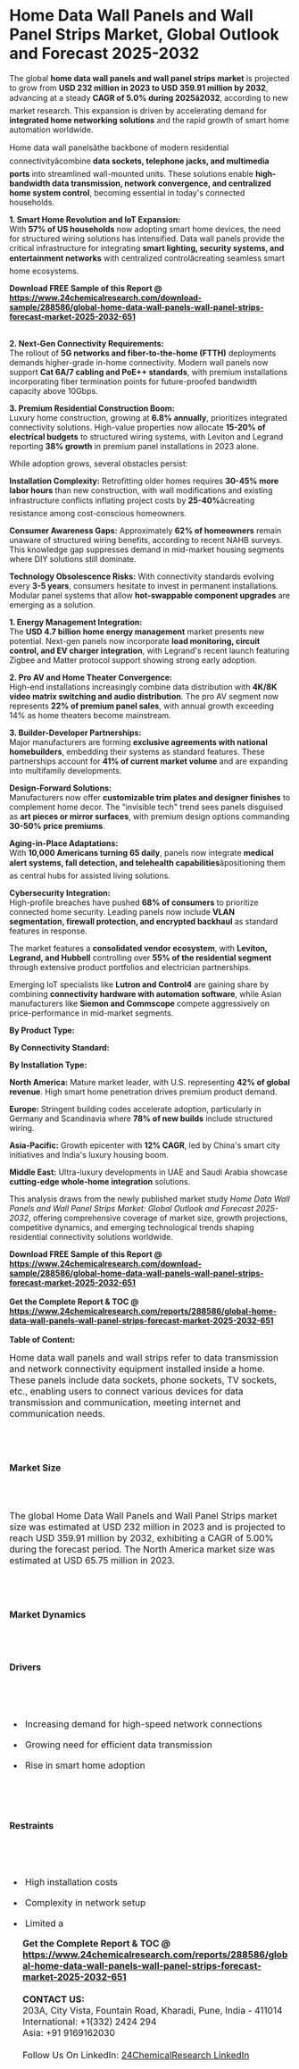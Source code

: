 <h1>Home Data Wall Panels and Wall Panel Strips Market, Global Outlook and Forecast 2025-2032</h1><p>The global <strong>home data wall panels and wall panel strips market</strong> is projected to grow from <strong>USD 232 million in 2023 to USD 359.91 million by 2032</strong>, advancing at a steady <strong>CAGR of 5.0% during 2025â2032</strong>, according to new market research. This expansion is driven by accelerating demand for <strong>integrated home networking solutions</strong> and the rapid growth of smart home automation worldwide.</p><p>Home data wall panelsâthe backbone of modern residential connectivityâcombine <strong>data sockets, telephone jacks, and multimedia ports</strong> into streamlined wall-mounted units. These solutions enable <strong>high-bandwidth data transmission, network convergence, and centralized home system control</strong>, becoming essential in today's connected households.</p><p><strong>1. Smart Home Revolution and IoT Expansion:</strong><br>
With <strong>57% of US households</strong> now adopting smart home devices, the need for structured wiring solutions has intensified. Data wall panels provide the critical infrastructure for integrating <strong>smart lighting, security systems, and entertainment networks</strong> with centralized controlâcreating seamless smart home ecosystems.</p><div><b>Download FREE Sample of this Report @ 
            <a href="https://www.24chemicalresearch.com/download-sample/288586/global-home-data-wall-panels-wall-panel-strips-forecast-market-2025-2032-651">
            https://www.24chemicalresearch.com/download-sample/288586/global-home-data-wall-panels-wall-panel-strips-forecast-market-2025-2032-651</a></b></div><br><p><strong>2. Next-Gen Connectivity Requirements:</strong><br>
The rollout of <strong>5G networks and fiber-to-the-home (FTTH)</strong> deployments demands higher-grade in-home connectivity. Modern wall panels now support <strong>Cat 6A/7 cabling and PoE++ standards</strong>, with premium installations incorporating fiber termination points for future-proofed bandwidth capacity above 10Gbps.</p><p><strong>3. Premium Residential Construction Boom:</strong><br>
Luxury home construction, growing at <strong>6.8% annually</strong>, prioritizes integrated connectivity solutions. High-value properties now allocate <strong>15-20% of electrical budgets</strong> to structured wiring systems, with Leviton and Legrand reporting <strong>38% growth</strong> in premium panel installations in 2023 alone.</p><p>While adoption grows, several obstacles persist:</p><p><strong>Installation Complexity:</strong> Retrofitting older homes requires <strong>30-45% more labor hours</strong> than new construction, with wall modifications and existing infrastructure conflicts inflating project costs by <strong>25-40%</strong>âcreating resistance among cost-conscious homeowners.</p><p><strong>Consumer Awareness Gaps:</strong> Approximately <strong>62% of homeowners</strong> remain unaware of structured wiring benefits, according to recent NAHB surveys. This knowledge gap suppresses demand in mid-market housing segments where DIY solutions still dominate.</p><p><strong>Technology Obsolescence Risks:</strong> With connectivity standards evolving every <strong>3-5 years</strong>, consumers hesitate to invest in permanent installations. Modular panel systems that allow <strong>hot-swappable component upgrades</strong> are emerging as a solution.</p><p><strong>1. Energy Management Integration:</strong><br>
The <strong>USD 4.7 billion home energy management</strong> market presents new potential. Next-gen panels now incorporate <strong>load monitoring, circuit control, and EV charger integration</strong>, with Legrand's recent launch featuring Zigbee and Matter protocol support showing strong early adoption.</p><p><strong>2. Pro AV and Home Theater Convergence:</strong><br>
High-end installations increasingly combine data distribution with <strong>4K/8K video matrix switching and audio distribution</strong>. The pro AV segment now represents <strong>22% of premium panel sales</strong>, with annual growth exceeding 14% as home theaters become mainstream.</p><p><strong>3. Builder-Developer Partnerships:</strong><br>
Major manufacturers are forming <strong>exclusive agreements with national homebuilders</strong>, embedding their systems as standard features. These partnerships account for <strong>41% of current market volume</strong> and are expanding into multifamily developments.</p><p><strong>Design-Forward Solutions:</strong><br>
	Manufacturers now offer <strong>customizable trim plates and designer finishes</strong> to complement home decor. The "invisible tech" trend sees panels disguised as <strong>art pieces or mirror surfaces</strong>, with premium design options commanding <strong>30-50% price premiums</strong>.</p><p><strong>Aging-in-Place Adaptations:</strong><br>
	With <strong>10,000 Americans turning 65 daily</strong>, panels now integrate <strong>medical alert systems, fall detection, and telehealth capabilities</strong>âpositioning them as central hubs for assisted living solutions.</p><p><strong>Cybersecurity Integration:</strong><br>
	High-profile breaches have pushed <strong>68% of consumers</strong> to prioritize connected home security. Leading panels now include <strong>VLAN segmentation, firewall protection, and encrypted backhaul</strong> as standard features in response.</p><p>The market features a <strong>consolidated vendor ecosystem</strong>, with <strong>Leviton, Legrand, and Hubbell</strong> controlling over <strong>55% of the residential segment</strong> through extensive product portfolios and electrician partnerships.</p><p>Emerging IoT specialists like <strong>Lutron and Control4</strong> are gaining share by combining <strong>connectivity hardware with automation software</strong>, while Asian manufacturers like <strong>Siemon and Commscope</strong> compete aggressively on price-performance in mid-market segments.</p><p><strong>By Product Type:</strong></p><p><strong>By Connectivity Standard:</strong></p><p><strong>By Installation Type:</strong></p><p><strong>North America:</strong> Mature market leader, with U.S. representing <strong>42% of global revenue</strong>. High smart home penetration drives premium product demand.</p><p><strong>Europe:</strong> Stringent building codes accelerate adoption, particularly in Germany and Scandinavia where <strong>78% of new builds</strong> include structured wiring.</p><p><strong>Asia-Pacific:</strong> Growth epicenter with <strong>12% CAGR</strong>, led by China's smart city initiatives and India's luxury housing boom.</p><p><strong>Middle East:</strong> Ultra-luxury developments in UAE and Saudi Arabia showcase <strong>cutting-edge whole-home integration</strong> solutions.</p><p>This analysis draws from the newly published market study <em>Home Data Wall Panels and Wall Panel Strips Market: Global Outlook and Forecast 2025-2032</em>, offering comprehensive coverage of market size, growth projections, competitive dynamics, and emerging technological trends shaping residential connectivity solutions worldwide.</p><div><b>Download FREE Sample of this Report @ 
            <a href="https://www.24chemicalresearch.com/download-sample/288586/global-home-data-wall-panels-wall-panel-strips-forecast-market-2025-2032-651">
            https://www.24chemicalresearch.com/download-sample/288586/global-home-data-wall-panels-wall-panel-strips-forecast-market-2025-2032-651</a></b></div><br><div><b>Get the Complete Report & TOC @ 
            <a href="https://www.24chemicalresearch.com/reports/288586/global-home-data-wall-panels-wall-panel-strips-forecast-market-2025-2032-651">
            https://www.24chemicalresearch.com/reports/288586/global-home-data-wall-panels-wall-panel-strips-forecast-market-2025-2032-651</a></b></div><br>
            <b>Table of Content:</b><p><p><span style="font-size:16px">Home data wall panels and wall strips refer to data transmission and network connectivity equipment installed inside a home. These panels include data sockets, phone sockets, TV sockets, etc., enabling users to connect various devices for data transmission and communication, meeting internet and communication needs.</span></p><br />
<br />
<h2><span style="font-size:16px"><strong>Market Size</strong></span></h2><br />
<br />
<p><span style="font-size:16px">The global Home Data Wall Panels and Wall Panel Strips market size was estimated at USD 232 million in 2023 and is projected to reach USD 359.91 million by 2032, exhibiting a CAGR of 5.00% during the forecast period. The North America market size was estimated at USD 65.75 million in 2023.</span></p><br />
<br />
<h2><span style="font-size:16px"><strong>Market Dynamics</strong></span></h2><br />
<br />
<h3><span style="font-size:16px"><strong>Drivers</strong></span></h3><br />
<br />
<ul><br />
	<li><span style="font-size:16px"> Increasing demand for high-speed network connections</span></li><br />
	<li><span style="font-size:16px"> Growing need for efficient data transmission</span></li><br />
	<li><span style="font-size:16px"> Rise in smart home adoption</span></li><br />
</ul><br />
<br />
<h3><span style="font-size:16px"><strong>Restraints</strong></span></h3><br />
<br />
<ul><br />
	<li><span style="font-size:16px"> High installation costs</span></li><br />
	<li><span style="font-size:16px"> Complexity in network setup</span></li><br />
	<li><span style="font-size:16px"> Limited a</p><div><b>Get the Complete Report & TOC @ 
            <a href="https://www.24chemicalresearch.com/reports/288586/global-home-data-wall-panels-wall-panel-strips-forecast-market-2025-2032-651">
            https://www.24chemicalresearch.com/reports/288586/global-home-data-wall-panels-wall-panel-strips-forecast-market-2025-2032-651</a></b></div><br><b>CONTACT US:</b><br>
            203A, City Vista, Fountain Road, Kharadi, Pune, India - 411014<br>
            International: +1(332) 2424 294<br>
            Asia: +91 9169162030 <br><br>
            Follow Us On LinkedIn: <a href="https://www.linkedin.com/company/24chemicalresearch/">24ChemicalResearch LinkedIn</a>